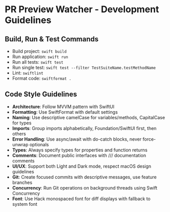 # PR Preview Watcher - Development Guidelines

## Build, Run & Test Commands
- Build project: `swift build`
- Run application: `swift run`
- Run all tests: `swift test`
- Run single test: `swift test --filter TestSuiteName.testMethodName`
- Lint: `swiftlint`
- Format code: `swiftformat .`

## Code Style Guidelines
- **Architecture**: Follow MVVM pattern with SwiftUI
- **Formatting**: Use SwiftFormat with default settings
- **Naming**: Use descriptive camelCase for variables/methods, CapitalCase for types
- **Imports**: Group imports alphabetically, Foundation/SwiftUI first, then others
- **Error Handling**: Use async/await with do-catch blocks, never force-unwrap optionals
- **Types**: Always specify types for properties and function returns
- **Comments**: Document public interfaces with /// documentation comments
- **UI/UX**: Support both Light and Dark mode, respect macOS design guidelines
- **Git**: Create focused commits with descriptive messages, use feature branches
- **Concurrency**: Run Git operations on background threads using Swift Concurrency
- **Font**: Use Hack monospaced font for diff displays with fallback to system font